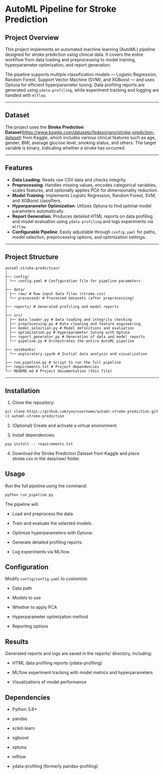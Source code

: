 # AutoML Pipeline for Stroke Prediction

## Project Overview
This project implements an automated machine learning (AutoML) pipeline designed for stroke prediction using clinical data. It covers the entire workflow from data loading and preprocessing to model training, hyperparameter optimization, and report generation.

The pipeline supports multiple classification models — Logistic Regression, Random Forest, Support Vector Machine (SVM), and XGBoost — and uses Optuna for efficient hyperparameter tuning. Data profiling reports are generated using `ydata-profiling`, while experiment tracking and logging are handled with `mlflow`.

---

## Dataset
The project uses the **Stroke Prediction Dataset**(https://www.kaggle.com/datasets/fedesoriano/stroke-prediction-dataset) from Kaggle, which includes various clinical features such as age, gender, BMI, average glucose level, smoking status, and others. The target variable is binary, indicating whether a stroke has occurred.

---

## Features

- **Data Loading**: Reads raw CSV data and checks integrity.
- **Preprocessing**: Handles missing values, encodes categorical variables, scales features, and optionally applies PCA for dimensionality reduction.
- **Model Training**: Implements Logistic Regression, Random Forest, SVM, and XGBoost classifiers.
- **Hyperparameter Optimization**: Utilizes Optuna to find optimal model parameters automatically.
- **Report Generation**: Produces detailed HTML reports on data profiling and model evaluation using `ydata-profiling` and logs experiments via `mlflow`.
- **Configurable Pipeline**: Easily adjustable through `config.yaml` for paths, model selection, preprocessing options, and optimization settings.

---

## Project Structure

```
automl-stroke-prediction/
│
├── config/
│ └── config.yaml # Configuration file for pipeline parameters
│
├── data/
│ ├── raw/ # Raw input data files (stroke.csv)
│ └── processed/ # Processed datasets (after preprocessing)
│
├── reports/ # Generated profiling and model reports
│
├── src/
│ ├── data_loader.py # Data loading and integrity checking
│ ├── preprocessing.py # Data cleaning and feature engineering
│ ├── model_selection.py # Model definitions and evaluation
│ ├── optimization.py # Hyperparameter tuning with Optuna
│ ├── report_generator.py # Generation of data and model reports
│ └── pipeline.py # Orchestrates the entire AutoML pipeline
│
├── notebooks/
│ └── exploratory.ipynb # Initial data analysis and visualization
│
├── run_pipeline.py # Script to run the full pipeline
├── requirements.txt # Project dependencies
└── README.md # Project documentation (this file)
```
---

## Installation

1. Clone the repository:

```bash
git clone https://github.com/yourusername/automl-stroke-prediction.git
cd automl-stroke-prediction
```
2. (Optional) Create and activate a virtual environment.

3. Install dependencies:

```bash
pip install -r requirements.txt
```
4. Download the Stroke Prediction Dataset from Kaggle and place stroke.csv in the data/raw/ folder.

## Usage
Run the full pipeline using the command:

```bash
python run_pipeline.py
```
The pipeline will:

* Load and preprocess the data.

* Train and evaluate the selected models.

* Optimize hyperparameters with Optuna.

* Generate detailed profiling reports.

* Log experiments via MLflow.

## Configuration
Modify ```config/config.yaml``` to customize:

* Data path

* Models to use

* Whether to apply PCA

* Hyperparameter optimization method

* Reporting options

## Results
Generated reports and logs are saved in the reports/ directory, including:

* HTML data profiling reports (ydata-profiling)

* MLflow experiment tracking with model metrics and hyperparameters

* Visualizations of model performance

## Dependencies
* Python 3.8+

* pandas

* scikit-learn

* xgboost

* optuna

* mlflow

* ydata-profiling (formerly pandas-profiling)